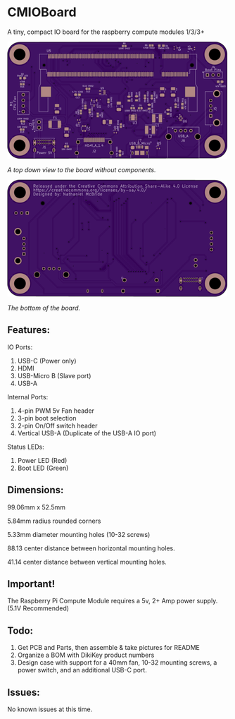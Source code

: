 # CMIOBoard
A tiny, compact IO board for the raspberry compute modules 1/3/3+

![Top View](topview.png)

*A top down view to the board without components.*

![Bottom View](bottomview.png)

*The bottom of the board.*

## Features:
IO Ports:
1. USB-C (Power only)
2. HDMI
3. USB-Micro B (Slave port)
4. USB-A

Internal Ports:
1. 4-pin PWM 5v Fan header
2. 3-pin boot selection
3. 2-pin On/Off switch header
4. Vertical USB-A (Duplicate of the USB-A IO port)

Status LEDs:
1. Power LED (Red)
2. Boot LED (Green)

## Dimensions:
99.06mm x 52.5mm

5.84mm radius rounded corners

5.33mm diameter mounting holes (10-32 screws)

88.13 center distance between horizontal mounting holes.

41.14 center distance between vertical mounting holes.

## Important!
The Raspberry Pi Compute Module requires a 5v, 2+ Amp power supply. (5.1V Recommended)

## Todo:
1. Get PCB and Parts, then assemble & take pictures for README
2. Organize a BOM with DikiKey product numbers
3. Design case with support for a 40mm fan, 10-32 mounting screws, a power switch, and an additional USB-C port.

## Issues:
No known issues at this time.
